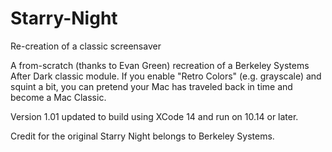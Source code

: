 # Starry-Night
Re-creation of a classic screensaver

A from-scratch (thanks to Evan Green) recreation of a Berkeley Systems After Dark classic
module.  If you enable "Retro Colors" (e.g. grayscale) and squint a bit, you can
pretend your Mac has traveled back in time and become a Mac Classic.

Version 1.01 updated to build using XCode 14 and run on 10.14 or later.

Credit for the original Starry Night belongs to Berkeley Systems.
